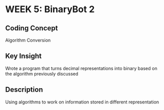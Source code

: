 # WEEK 5: BinaryBot 2

## Coding Concept

Algorithm Conversion

## Key Insight

Wrote a program that turns decimal representations into binary based on the algorithm previously discussed

## Description

Using algorithms to work on information stored in different representation
